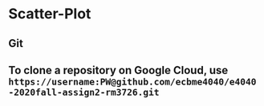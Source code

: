 # Scatter-Plot
## Git
## To clone a repository on Google Cloud, use `https://username:PW@github.com/ecbme4040/e4040-2020fall-assign2-rm3726.git`
